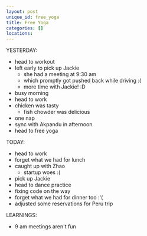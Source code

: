 ```yaml
---
layout: post
unique_id: free_yoga
title: Free Yoga
categories: []
locations: 
---
```


YESTERDAY:
* head to workout
* left early to pick up Jackie
  * she had a meeting at 9:30 am
  * which promptly got pushed back while driving :(
  * more time with Jackie! :D
* busy morning
* head to work
* chicken was tasty
  * fish chowder was delicious
* one nap
* sync with Akpandu in afternoon
* head to free yoga

TODAY:
* head to work
* forget what we had for lunch
* caught up with Zhao
  * startup woes :(
* pick up Jackie
* head to dance practice
* fixing code on the way
* forget what we had for dinner too :'(
* adjusted some reservations for Peru trip

LEARNINGS:
* 9 am meetings aren't fun
